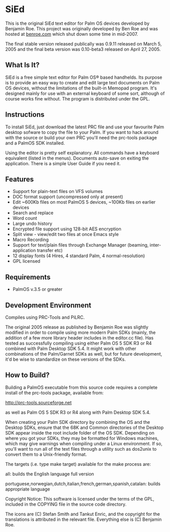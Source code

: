 # SiEd
This is the original SiEd text editor for Palm OS devices developed by Benjamin Roe. This project was originally developed by Ben Roe and was hosted at [benroe.com](https://web.archive.org/web/20070323092635/http://benroe.com/sied/index.php) which shut down some time in mid-2007.

The final stable version released publically was 0.9.11 released on March 5, 2005 and the final beta version was 0.10-beta3 released on April 27, 2005.

## What Is It?
SiEd is a free simple text editor for Palm OS® based handhelds. Its purpose is to provide an easy way to create and edit large text documents on Palm OS devices, without the limitations of the built-in Memopad program. It's designed mainly for use with an external keyboard of some sort, although of course works fine without. The program is distributed under the GPL.

## Instructions
To install SiEd, just download the latest PRC file and use your favourite Palm desktop sofware to copy the file to your Palm. If you want to hack around with the source or build your own PRC you'll need the prc-tools package and a PalmOS SDK installed.

Using the editor is pretty self explanatory. All commands have a keyboard equivalent (listed in the menus). Documents auto-save on exiting the application. There is a simple User Guide if you need it.

## Features

* Support for plain-text files on VFS volumes
* DOC format support (uncompressed only at present)
* Edit ~600Kb files on most PalmOS 5 devices, ~100Kb files on earlier devices
* Search and replace
* Word count
* Large undo history
* Encrypted file support using 128-bit AES encryption
* Split view - view/edit two files at once Emacs style
* Macro Recording
* Support for text/plain files through Exchange Manager (beaming, inter-application transfer etc)
* 12 display fonts (4 Hires, 4 standard Palm, 4 normal-resolution)
* GPL licensed

## Requirements
* PalmOS v.3.5 or greater

## Development Environment
Compiles using PRC-Tools and PiLRC.

The original 2005 release as published by Benjamin Roe was slightly modified in order to compile using more modern Palm SDKs (mainly, the addition of a few more library header includes in the editor.cc file). Has tested as successfully compiling using either Palm OS 5 SDK R3 or R4 combined with Palm Desktop SDK 5.4. It might work with other combinations of the Palm/Garnet SDKs as well, but for future development, it'd be wise to standardize on these versions of the SDKs.

## How to Build?

Building a PalmOS executable from this source code requires a complete install of the prc-tools package, available from:

http://prc-tools.sourceforge.net

as well as Palm OS 5 SDK R3 or R4 along with Palm Desktop SDK 5.4.

When creating your Palm SDK directory by combining the OS and the Desktop SDKs, ensure that the 68K and Common directories of the Desktop SDK appear inside the root include folder of the OS SDK. Depending on where you got your SDKs, they may be formatted for Windows machines, which may give warnings when compiling under a Linux environment. If so, you'll want to run all of the text files through a utility such as dos2unix to convert them to a Unix-friendly format. 

The targets (i.e. type make target) available for the make process are:

all: builds the English language full version

portuguese,norwegian,dutch,italian,french,german,spanish,catalan: builds appropriate language

Copyright Notice: This software is licensed under the terms of the GPL, included in the COPYING file in the source code directory.

The icons are (C) Stefan Smith and Tankut Enric, and the copyright for the translations is attributed in the relevant file. Everything else is (C) Benjamin Roe.
